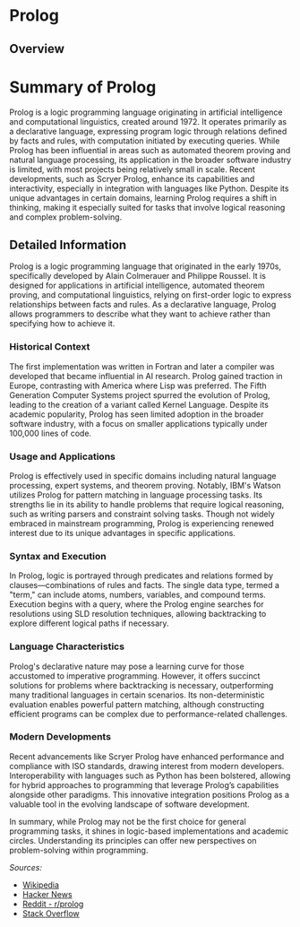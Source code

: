 # Prolog

## Overview

# Summary of Prolog

Prolog is a logic programming language originating in artificial intelligence and computational linguistics, created around 1972. It operates primarily as a declarative language, expressing program logic through relations defined by facts and rules, with computation initiated by executing queries. While Prolog has been influential in areas such as automated theorem proving and natural language processing, its application in the broader software industry is limited, with most projects being relatively small in scale. Recent developments, such as Scryer Prolog, enhance its capabilities and interactivity, especially in integration with languages like Python. Despite its unique advantages in certain domains, learning Prolog requires a shift in thinking, making it especially suited for tasks that involve logical reasoning and complex problem-solving.

## Detailed Information

Prolog is a logic programming language that originated in the early 1970s, specifically developed by Alain Colmerauer and Philippe Roussel. It is designed for applications in artificial intelligence, automated theorem proving, and computational linguistics, relying on first-order logic to express relationships between facts and rules. As a declarative language, Prolog allows programmers to describe what they want to achieve rather than specifying how to achieve it.

### Historical Context
The first implementation was written in Fortran and later a compiler was developed that became influential in AI research. Prolog gained traction in Europe, contrasting with America where Lisp was preferred. The Fifth Generation Computer Systems project spurred the evolution of Prolog, leading to the creation of a variant called Kernel Language. Despite its academic popularity, Prolog has seen limited adoption in the broader software industry, with a focus on smaller applications typically under 100,000 lines of code.

### Usage and Applications
Prolog is effectively used in specific domains including natural language processing, expert systems, and theorem proving. Notably, IBM's Watson utilizes Prolog for pattern matching in language processing tasks. Its strengths lie in its ability to handle problems that require logical reasoning, such as writing parsers and constraint solving tasks. Though not widely embraced in mainstream programming, Prolog is experiencing renewed interest due to its unique advantages in specific applications.

### Syntax and Execution
In Prolog, logic is portrayed through predicates and relations formed by clauses—combinations of rules and facts. The single data type, termed a "term," can include atoms, numbers, variables, and compound terms. Execution begins with a query, where the Prolog engine searches for resolutions using SLD resolution techniques, allowing backtracking to explore different logical paths if necessary.

### Language Characteristics
Prolog's declarative nature may pose a learning curve for those accustomed to imperative programming. However, it offers succinct solutions for problems where backtracking is necessary, outperforming many traditional languages in certain scenarios. Its non-deterministic evaluation enables powerful pattern matching, although constructing efficient programs can be complex due to performance-related challenges.

### Modern Developments
Recent advancements like Scryer Prolog have enhanced performance and compliance with ISO standards, drawing interest from modern developers. Interoperability with languages such as Python has been bolstered, allowing for hybrid approaches to programming that leverage Prolog’s capabilities alongside other paradigms. This innovative integration positions Prolog as a valuable tool in the evolving landscape of software development.

In summary, while Prolog may not be the first choice for general programming tasks, it shines in logic-based implementations and academic circles. Understanding its principles can offer new perspectives on problem-solving within programming.

*Sources:*

- [Wikipedia](https://en.wikipedia.org/wiki/Prolog)
- [Hacker News](https://news.ycombinator.com/item?id=40994552)
- [Reddit - r/prolog](https://www.reddit.com/r/prolog/comments/952d5v/is_prolog_still_used_today_and_is_it_still_worth/)
- [Stack Overflow](https://stackoverflow.com/questions/1513373/what-are-the-advantages-of-using-prolog-over-other-languages)

